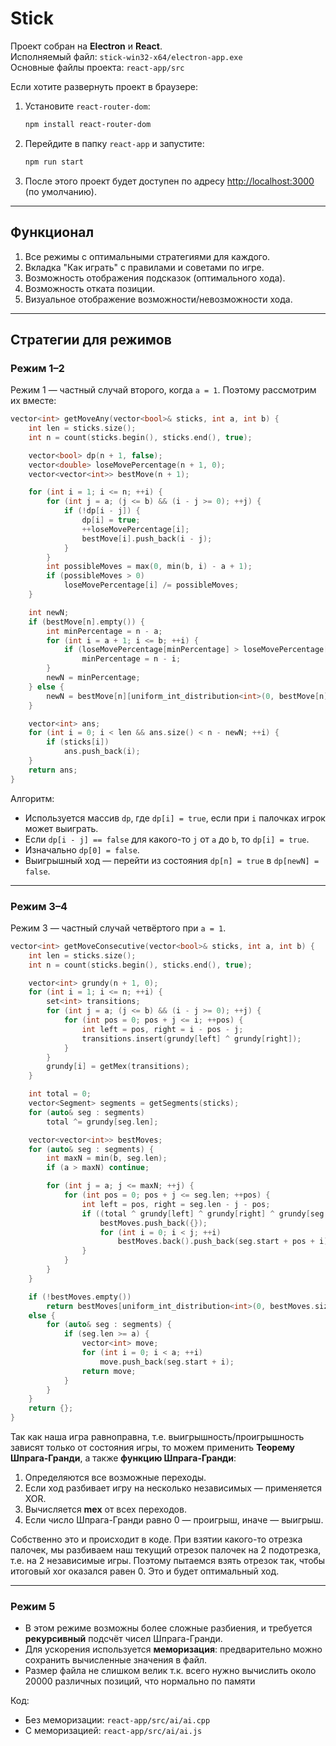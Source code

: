 # Stick

Проект собран на **Electron** и **React**.  
Исполняемый файл: `stick-win32-x64/electron-app.exe`  
Основные файлы проекта: `react-app/src`

Если хотите развернуть проект в браузере:

1. Установите `react-router-dom`:
   ```bash
   npm install react-router-dom
   ```
2. Перейдите в папку `react-app` и запустите:
   ```bash
   npm run start
   ```
3. После этого проект будет доступен по адресу [http://localhost:3000](http://localhost:3000) (по умолчанию).

---

## Функционал

1. Все режимы с оптимальными стратегиями для каждого.
2. Вкладка "Как играть" с правилами и советами по игре.
3. Возможность отображения подсказок (оптимального хода).
4. Возможность отката позиции.
5. Визуальное отображение возможности/невозможности хода.

---

## Стратегии для режимов

### Режим 1–2

Режим 1 — частный случай второго, когда `a = 1`. Поэтому рассмотрим их вместе:

```cpp
vector<int> getMoveAny(vector<bool>& sticks, int a, int b) {
    int len = sticks.size();
    int n = count(sticks.begin(), sticks.end(), true);

    vector<bool> dp(n + 1, false);
    vector<double> loseMovePercentage(n + 1, 0);
    vector<vector<int>> bestMove(n + 1);

    for (int i = 1; i <= n; ++i) {
        for (int j = a; (j <= b) && (i - j >= 0); ++j) {
            if (!dp[i - j]) {
                dp[i] = true;
                ++loseMovePercentage[i];
                bestMove[i].push_back(i - j);
            }
        }
        int possibleMoves = max(0, min(b, i) - a + 1);
        if (possibleMoves > 0)
            loseMovePercentage[i] /= possibleMoves;
    }

    int newN;
    if (bestMove[n].empty()) {
        int minPercentage = n - a;
        for (int i = a + 1; i <= b; ++i) {
            if (loseMovePercentage[minPercentage] > loseMovePercentage[n - i])
                minPercentage = n - i;
        }
        newN = minPercentage;
    } else {
        newN = bestMove[n][uniform_int_distribution<int>(0, bestMove[n].size() - 1)(rnd)];
    }

    vector<int> ans;
    for (int i = 0; i < len && ans.size() < n - newN; ++i) {
        if (sticks[i])
            ans.push_back(i);
    }
    return ans;
}
```

Алгоритм:

- Используется массив `dp`, где `dp[i] = true`, если при `i` палочках игрок может выиграть.
- Если `dp[i - j] == false` для какого-то `j` от `a` до `b`, то `dp[i] = true`.
- Изначально `dp[0] = false`.
- Выигрышный ход — перейти из состояния `dp[n] = true` в `dp[newN] = false`.

---

### Режим 3–4

Режим 3 — частный случай четвёртого при `a = 1`.

```cpp
vector<int> getMoveConsecutive(vector<bool>& sticks, int a, int b) {
    int len = sticks.size();
    int n = count(sticks.begin(), sticks.end(), true);

    vector<int> grundy(n + 1, 0);
    for (int i = 1; i <= n; ++i) {
        set<int> transitions;
        for (int j = a; (j <= b) && (i - j >= 0); ++j) {
            for (int pos = 0; pos + j <= i; ++pos) {
                int left = pos, right = i - pos - j;
                transitions.insert(grundy[left] ^ grundy[right]);
            }
        }
        grundy[i] = getMex(transitions);
    }

    int total = 0;
    vector<Segment> segments = getSegments(sticks);
    for (auto& seg : segments)
        total ^= grundy[seg.len];

    vector<vector<int>> bestMoves;
    for (auto& seg : segments) {
        int maxN = min(b, seg.len);
        if (a > maxN) continue;

        for (int j = a; j <= maxN; ++j) {
            for (int pos = 0; pos + j <= seg.len; ++pos) {
                int left = pos, right = seg.len - j - pos;
                if ((total ^ grundy[left] ^ grundy[right] ^ grundy[seg.len]) == 0) {
                    bestMoves.push_back({});
                    for (int i = 0; i < j; ++i)
                        bestMoves.back().push_back(seg.start + pos + i);
                }
            }
        }
    }

    if (!bestMoves.empty())
        return bestMoves[uniform_int_distribution<int>(0, bestMoves.size() - 1)(rnd)];
    else {
        for (auto& seg : segments) {
            if (seg.len >= a) {
                vector<int> move;
                for (int i = 0; i < a; ++i)
                    move.push_back(seg.start + i);
                return move;
            }
        }
    }
    return {};
}
```

Так как наша игра равноправна, т.е. выигрышность/проигрышность зависят только от состояния игры, то можем применить **Теорему Шпрага-Гранди**, а также **функцию Шпрага-Гранди**:
1. Определяются все возможные переходы.
2. Если ход разбивает игру на несколько независимых — применяется XOR.
3. Вычисляется **mex** от всех переходов.
4. Если число Шпрага-Гранди равно 0 — проигрыш, иначе — выигрыш.

Собственно это и происходит в коде. При взятии какого-то отрезка палочек, мы разбиваем наш текущий отрезок палочек на 2 подотрезка, т.е. на 2 независимые игры. Поэтому пытаемся взять отрезок так, чтобы итоговый xor оказался равен 0. Это и будет оптимальный ход.

---

### Режим 5
- В этом режиме возможны более сложные разбиения, и требуется **рекурсивный** подсчёт чисел Шпрага-Гранди.
- Для ускорения используется **меморизация**: предварительно можно сохранить вычисленные значения в файл.
- Размер файла не слишком велик т.к. всего нужно вычислить около 20000 различных позиций, что нормально по памяти

Код:

- Без меморизации: `react-app/src/ai/ai.cpp`
- С меморизацией: `react-app/src/ai/ai.js`
